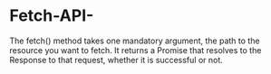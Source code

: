 # Fetch-API-
The fetch() method takes one mandatory argument, the path to the resource you want to fetch. It returns a Promise that resolves to the Response to that request, whether it is successful or not.
